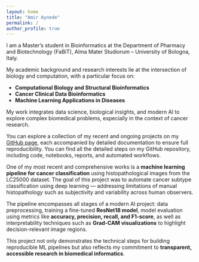 ```yaml
---
layout: home
title: "Amir Aynede"
permalink: /
author_profile: true
---
```


I am a Master’s student in Bioinformatics at the Department of Pharmacy and Biotechnology (FaBiT), Alma Mater Studiorum – University of Bologna, Italy.

My academic background and research interests lie at the intersection of biology and computation, with a particular focus on:

- **Computational Biology and Structural Bioinformatics**
- **Cancer Clinical Data Bioinformatics**
- **Machine Learning Applications in Diseases**

My work integrates data science, biological insights, and modern AI to explore complex biomedical problems, especially in the context of cancer research.

You can explore a collection of my recent and ongoing projects on my [GitHub page](https://github.com/AmirAynede), each accompanied by detailed documentation to ensure full reproducibility. You can find all the detailed steps on my GitHub repository, including code, notebooks, reports, and automated workflows.

One of my most recent and comprehensive works is a **machine learning pipeline for cancer classification** using histopathological images from the LC25000 dataset. The goal of this project was to automate cancer subtype classification using deep learning — addressing limitations of manual histopathology such as subjectivity and variability across human observers.

The pipeline encompasses all stages of a modern AI project: data preprocessing, training a fine-tuned **ResNet18 model**, model evaluation using metrics like **accuracy, precision, recall, and F1-score**, as well as interpretability techniques such as **Grad-CAM visualizations** to highlight decision-relevant image regions.

This project not only demonstrates the technical steps for building reproducible ML pipelines but also reflects my commitment to **transparent, accessible research in biomedical informatics**.
